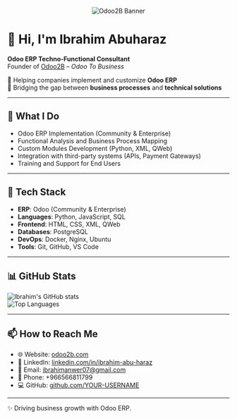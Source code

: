 <p align="center">
  <img src="odoo.png" alt="Odoo2B Banner"/>
</p>

# 👋 Hi, I'm Ibrahim Abuharaz  

**Odoo ERP Techno-Functional Consultant**  
Founder of [Odoo2B](https://odoo2b.com) – *Odoo To Business*  

🔹 Helping companies implement and customize **Odoo ERP**  
🔹 Bridging the gap between **business processes** and **technical solutions**  

---

## 💼 What I Do
- Odoo ERP Implementation (Community & Enterprise)  
- Functional Analysis and Business Process Mapping  
- Custom Modules Development (Python, XML, QWeb)  
- Integration with third-party systems (APIs, Payment Gateways)  
- Training and Support for End Users  

---

## 🚀 Tech Stack
- **ERP**: Odoo (Community & Enterprise)  
- **Languages**: Python, JavaScript, SQL  
- **Frontend**: HTML, CSS, XML, QWeb  
- **Databases**: PostgreSQL  
- **DevOps**: Docker, Nginx, Ubuntu  
- **Tools**: Git, GitHub, VS Code  

---

## 📊 GitHub Stats
![Ibrahim's GitHub stats](https://github-readme-stats.vercel.app/api?username=YOUR-USERNAME&show_icons=true&theme=radical)  
![Top Languages](https://github-readme-stats.vercel.app/api/top-langs/?username=YOUR-USERNAME&layout=compact&theme=radical)  

---

## 📫 How to Reach Me
- 🌐 Website: [odoo2b.com](https://odoo2b.com)  
- 💼 LinkedIn: [linkedin.com/in/ibrahim-abu-haraz](https://www.linkedin.com/in/ibrahim-abu-haraz)  
- 📧 Email: ibrahimanwer07@gmail.com  
- 📱 Phone: +966566811799  
- 💻 GitHub: [github.com/YOUR-USERNAME](https://github.com/YOUR-USERNAME)  

---
✨ Driving business growth with Odoo ERP.
